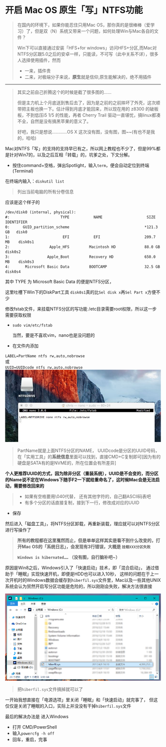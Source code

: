 # 开启 Mac OS 原生「写」NTFS功能

> 在国内的环境下，如果你能忍住只用Mac OS，那你真的是很棒棒（爱学习）了，但是双（N）系统又带来一个问题，如何处理Win与Mac各自的文件？
> 
> Win下可以直接通过安装「HFS+for windows」访问HFS+分区,而Mac对NTFS分区跟5.0之后的安卓一样，只能读，不可写（此中关系不详），很多人选择使用插件，然而  
> 
> *   一来，插件贵
> * 二来，对极端分子来说，**原生**就是信仰,原生能解决的，绝不用插件

* * *

> 其实之前自己折腾这个的时候是截了很多图的……
> 
> 但是主力机上个月底送到售后去了，因为是之前的之前摔坏了外壳，这次顺带把主板也换一下。估计得到月底才能回来，所以现在用的 z8300 的破板板，不到低压i5 1/5 的性能，再者 Cherry Trail 驱动一直堪忧，搞linux都凑不全，自然是没有搞黑苹果的意义了。
> 
> 好吧，我只是想说…………OS X 这次没有图，没有图，图~~(有也不是我的，哈哈)

Mac对NTFS「写」的支持的支持早已有之，所以网上教程也不少了，但是99%都是针对Win7的，以及之后互相「转载」的，坑爹之处，下文分解。

*   按住command+空格，弹出Spotlight，输入`term`，便会自动定位到终端(Terminal)

在终端内输入：`diskutil list`

> 列出当前电脑的所有分卷信息

应该是这个样子的  

    /dev/disk0 (internal, physical):
    #:                       TYPE           NAME                    SIZE       IDENTIFIER
    0:      GUID_partition_scheme                                  *121.3 GB   disk0
    1:                        EFI           EFI                    209.7 MB    disk0s1
    2:                  Apple_HFS         Macintosh HD             88.0 GB     disk0s2
    3:                 Apple_Boot         Recovery HD              650.0 MB    disk0s3
    4:       Microsoft Basic Data         BOOTCAMP                 32.5 GB     disk0s4

其中 TYPE 为 Microsoft Basic Data 的便是NTFS分区，  

这里吐槽下Win下的DiskPart工具
`disk0s1`真的比`Sel disk x`再`Sel Part x`方便不少

修改fstab文件，来挂载NTFS分区的写功能
/etc目录需要root权限，所以这一步需要获取权限

*   `sudo vim/etc/fstab`

    当然，要是不喜欢vim，nano也是没问题的

*   在文件内添加

`LABEL=PartName ntfs rw,auto,nobrowse`  
 或  
`UUID=UUIDcode ntfs rw,auto,nobrowse`  
![edit fstab](./img/nano.jpg)

> PartName就是上面NTFS分区的NAME，
> UUIDcode是分区的UUID号码，在「实用工具」的**系统信息**里面可以找到，直接CMD+C复制即可[因为有的硬盘是SATA有的是NVME的，所在位置会有所差异]

**个人更推荐UUID的方式，因为除非分区（重装系统），UUID是不会变的，而分区的Name说不定在Windows下随手F2一下就给重命名了，这时候Mac会是无法启动，需要修改回来的**

> *   如果有空格要用\040代替，
> 还有其他字符的，自己翻ASCII码表吧
> *   有多个分区的话直接复制，接到下一行，修改成对应的UUID

*   保存

然后进入「磁盘工具」，将NTFS分区卸载，再重新装载，理应就可以对NTFS分区进行写操作了

> **所有的教程都在这里戛然而止，但是单单这样其实是看不到什么改变的，打开Mac OS的「系统日志」，会发现有3行错误，大概是
> `挂载XXX分区失败`**  
> 
> **`Windows is hibernated……`
> （没有图，自行脑补吧~）**

原因是Win8之后，Windows引入了「快速启动」技术，即「混合启动」，
通过借助于「睡眠」实现快速开机，即便是HDD也可以进入10秒，
这样的问题在于上一次开机时的Windows数据会缓存到`hiberfil.sys`文件里，Mac以及一些其他UNIX系统会认为贸然开启写分区功能是危险的，所以刚刚会失败，解决方法很直接    

![hiberfil ](./img/2.jpg)

> 把`hiberfil.sys`文件搞掉就可以了

一开始我想直接在「电源选项」里关闭「睡眠」和「快速启动」就完事了，
但这仅仅是关闭了睡眠的入口，实际上并没没有干掉`hiberfil.sys`文件  

最后的解决办法是
进入Windows  

*   打开 CMD/PowerShell
*   输入`powercfg -h off`
*   回车，重启，完事
